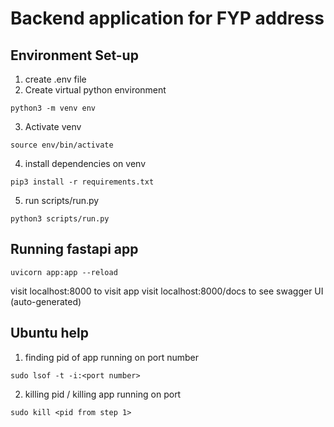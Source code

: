 # Backend application for FYP address

## Environment Set-up
1. create .env file
2. Create virtual python environment
```
python3 -m venv env
```
3. Activate venv
```
source env/bin/activate
``` 
4. install dependencies on venv
```
pip3 install -r requirements.txt
```
5. run scripts/run.py
```
python3 scripts/run.py
```

## Running fastapi app 
```
uvicorn app:app --reload
```

visit localhost:8000 to visit app
visit localhost:8000/docs to see swagger UI (auto-generated)

## Ubuntu help

1. finding pid of app running on port number
```
sudo lsof -t -i:<port number>
```
2. killing pid / killing app running on port
```
sudo kill <pid from step 1>
```

